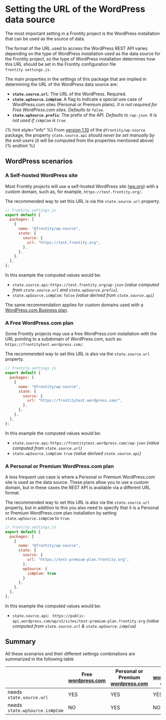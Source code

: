 # Setting the URL of the WordPress data source

The most important setting in a Frontity project is the WordPress installation that can be used as the source of data.

The format of the URL used to access the WordPress REST API varies depending on the type of WordPress installation used as the data source for the Frontity project, so the type of WordPress installation determines how this URL should be set in the Frontity configuration file `frontity.settings.js`.

The main properties in the settings of this package that are implied in determining the URL of the WordPress data source are:

- **`state.source.url`**:  The URL of the WordPress. Required.
- **`state.wpSource.isWpCom`**:  A flag to indicate a special use case of WordPress.com sites (Personal or Premium plans). *It is not required for Free WordPress.com sites. Defaults to `false`.*
- **`state.wpSource.prefix`**: The prefix of the API. *Defaults to `/wp-json`. It is not used if `isWpCom` is `true`.*

{% hint style="info" %}
From [version 1.10](https://github.com/frontity/frontity/blob/dev/packages/wp-source/CHANGELOG.md#1100) of the `@frontity/wp-source` package, the property `state.source.api` _should never be set manually by the end-users_ (it will be computed from the properties mentioned above)
{% endhint %}

## WordPress scenarios

### A Self-hosted WordPress site 

Most Frontity projects will use a self-hosted WordPress site ([wp.org](http://wp.org/))  with a custom domain, such as, for example, `https://test.frontity.org/`.

The recommended way to set this URL is via the `state.source.url` property.

```javascript
// frontity.settings.js
export default {
  packages: [
    {
      name: "@frontity/wp-source",
      state: {
        source: {
          url: "https://test.frontity.org",
        },
      },
    },
  ],
};
```

In this example the computed values would be:
- `state.source.api`:  `https://test.frontity.org/wp-json` _(value computed from `state.source.url` and `state.wpSource.prefix`)_.
- `state.wpSource.isWpCom`: `false` _(value derived from `state.source.api`)_

The same recommendation applies for custom domains used with a [WordPress.com Business plan](https://wordpress.com/support/business-plan/).


### A Free WordPress.com plan 

Some Frontity projects may use a free WordPress.com installation with the URL pointing to a subdomain of WordPress.com, such as: `https://frontitytest.wordpress.com/`.

The recommended way to set this URL is also via the `state.source.url` property.

```javascript
// frontity.settings.js
export default {
  packages: [
    {
      name: "@frontity/wp-source",
      state: {
        source: {
          url: "https://frontitytest.wordpress.com/",
        },
      },
    },
  ],
};
```

In this example the computed values would be:
- `state.source.api`:  `https://frontitytest.wordpress.com//wp-json` _(value computed from `state.source.url`)_
- `state.wpSource.isWpCom`: `true` _(value derived `state.source.api`)_

### A Personal or Premium WordPress.com plan 

A less frequent use case is where a Personal or Premium WordPress.com site is used as the data source. These plans allow you to use a custom domain, but in these cases the REST API is available via a different URL format.

The recommended way to set this URL is also via the `state.source.url` property, but in addition to this you also need to specify that it is a Personal or Premium WordPress.com plan installation by setting `state.wpSource.isWpCom` to `true`.

```javascript
// frontity.settings.js
export default {
  packages: [
    {
      name: "@frontity/wp-source",
      state: {
        source: {
          url: "https://test-premium-plan.frontity.org",
        },
        wpSource: {
          isWpCom: true
        } 
      },
    },
  ],
};
```

In this example the computed values would be:
- `state.source.api`: ` https://public-api.wordpress.com/wp/v2/sites/test-premium-plan.frontity.org` _(value computed from `state.source.url` & `state.wpSource.isWpCom`)_

## Summary

All these scenarios and their different settings combinations are summarized in the following table


||Free [wordpress.com](http://wordpress.com)|Personal or Premium [wordpress.com](http://wordpress.com)|Business [wordpress.com](http://wordpress.com) or [wp.org](http://wp.org)|
| --- | --- | --- | --- |
|needs `state.source.url`|YES|YES|YES|
|needs `state.wpSource.isWpCom`|NO|YES|NO|
